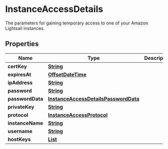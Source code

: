 

# InstanceAccessDetails

The parameters for gaining temporary access to one of your Amazon Lightsail instances.

## Properties

| Name | Type | Description | Notes |
|------------ | ------------- | ------------- | -------------|
|**certKey** | [**String**](String.md) |  |  [optional] |
|**expiresAt** | [**OffsetDateTime**](OffsetDateTime.md) |  |  [optional] |
|**ipAddress** | [**String**](String.md) |  |  [optional] |
|**password** | [**String**](String.md) |  |  [optional] |
|**passwordData** | [**InstanceAccessDetailsPasswordData**](InstanceAccessDetailsPasswordData.md) |  |  [optional] |
|**privateKey** | [**String**](String.md) |  |  [optional] |
|**protocol** | [**InstanceAccessProtocol**](InstanceAccessProtocol.md) |  |  [optional] |
|**instanceName** | [**String**](String.md) |  |  [optional] |
|**username** | [**String**](String.md) |  |  [optional] |
|**hostKeys** | [**List**](List.md) |  |  [optional] |



